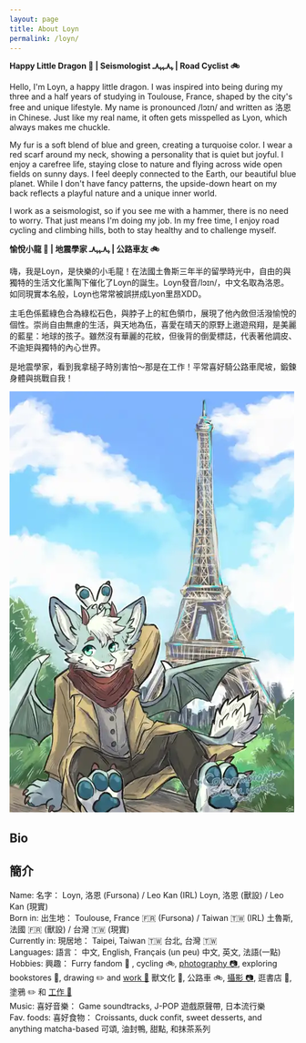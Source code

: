 ```yaml
---
layout: page
title: About Loyn
permalink: /loyn/
---
```


<div id="page-content">
  <div class="content-wrapper loyn-intro">
    <div class="text-content">
      <div class="lang-en">
        <p><b>Happy Little Dragon 🐲 | Seismologist ﮩ٨ـﮩﮩ٨ـ | Road Cyclist 🚲</b></p>
        <p>Hello, I'm Loyn, a happy little dragon. I was inspired into being during my three and a half years of studying in Toulouse, France, shaped by the city's free and unique lifestyle. My name is pronounced /lɔɪn/ and written as 洛恩 in Chinese. Just like my real name, it often gets misspelled as Lyon, which always makes me chuckle.</p>
        <p>My fur is a soft blend of blue and green, creating a turquoise color. I wear a red scarf around my neck, showing a personality that is quiet but joyful. I enjoy a carefree life, staying close to nature and flying across wide open fields on sunny days. I feel deeply connected to the Earth, our beautiful blue planet. While I don't have fancy patterns, the upside-down heart on my back reflects a playful nature and a unique inner world.</p>
        <p>I work as a seismologist, so if you see me with a hammer, there is no need to worry. That just means I'm doing my job. In my free time, I enjoy road cycling and climbing hills, both to stay healthy and to challenge myself.</p>
      </div>
      <div class="lang-zh">
      <p><b>愉悅小龍 🐲 | 地震學家 ﮩ٨ـﮩﮩ٨ـ | 公路車友 🚲</b></p>
        <p>嗨，我是Loyn，是快樂的小毛龍！在法國土魯斯三年半的留學時光中，自由的與獨特的生活文化薰陶下催化了Loyn的誕生。Loyn發音/lɔɪn/，中文名取為洛恩。如同現實本名般，Loyn也常常被誤拼成Lyon里昂XDD。</p>
        <p>主毛色係藍綠色合為綠松石色，與脖子上的紅色領巾，展現了他內斂但活潑愉悅的個性。崇尚自由無慮的生活，與天地為伍，喜愛在晴天的原野上遨遊飛翔，是美麗的藍星：地球的孩子。雖然沒有華麗的花紋，但後背的倒愛標誌，代表著他調皮、不逾矩與獨特的內心世界。</p>
        <p>是地震學家，看到我拿槌子時別害怕～那是在工作！平常喜好騎公路車爬坡，鍛鍊身體與挑戰自我！</p>
      </div>
    </div>
    <div class="image-content">
      <img src="/assets/images/gallery/loyn_comm_84.webp" alt="Loyn commission" class="main-image">
    </div>
  </div>
  
  <div class="bio-section">
    <h2 class="lang-en">Bio</h2>
    <h2 class="lang-zh">簡介</h2>
    <div class="bio-grid">
      <div class="bio-item">
        <span class="bio-label lang-en">Name:</span>
        <span class="bio-label lang-zh">名字：</span>
        <span class="bio-value lang-en">Loyn, 洛恩 (Fursona) / Leo Kan (IRL)</span>
        <span class="bio-value lang-zh">Loyn, 洛恩 (獸設) / Leo Kan (現實)</span>
      </div>
      <div class="bio-item">
        <span class="bio-label lang-en">Born in:</span>
        <span class="bio-label lang-zh">出生地：</span>
        <span class="bio-value lang-en">Toulouse, France 🇫🇷 (Fursona) / Taiwan 🇹🇼 (IRL)</span>
        <span class="bio-value lang-zh">土魯斯, 法國 🇫🇷 (獸設) / 台灣 🇹🇼 (現實)</span>
      </div>
      <div class="bio-item">
        <span class="bio-label lang-en">Currently in:</span>
        <span class="bio-label lang-zh">現居地：</span>
        <span class="bio-value lang-en">Taipei, Taiwan 🇹🇼</span>
        <span class="bio-value lang-zh">台北, 台灣 🇹🇼</span>
      </div>
      <div class="bio-item">
        <span class="bio-label lang-en">Languages:</span>
        <span class="bio-label lang-zh">語言：</span>
        <span class="bio-value lang-en">中文, English, Français (un peu)</span>
        <span class="bio-value lang-zh">中文, 英文, 法語(一點)</span>
      </div>
      <div class="bio-item">
        <span class="bio-label lang-en">Hobbies:</span>
        <span class="bio-label lang-zh">興趣：</span>
        <span class="bio-value lang-en">Furry fandom 🐾 , cycling 🚲, <a href="/photography" class="telegram-link">photography 📷</a>, exploring bookstores 📖, drawing ✏️  and <a href="/work" class="telegram-link">work 💼</a></span>
        <span class="bio-value lang-zh">獸文化 🐾, 公路車 🚲, <a href="/photography" class="telegram-link">攝影 📷</a>, 逛書店 📖, 塗鴉 ✏️ 和 <a href="/work" class="telegram-link">工作 💼</a></span>
      </div>
      <div class="bio-item">
        <span class="bio-label lang-en">Music:</span>
        <span class="bio-label lang-zh">喜好音樂：</span>
        <span class="bio-value lang-en">Game soundtracks, J-POP</span>
        <span class="bio-value lang-zh">遊戲原聲帶, 日本流行樂</span>
      </div>
      <div class="bio-item">
        <span class="bio-label lang-en">Fav. foods:</span>
        <span class="bio-label lang-zh">喜好食物：</span>
        <span class="bio-value lang-en">Croissants, duck confit, sweet desserts, and anything matcha-based</span>
        <span class="bio-value lang-zh">可頌, 油封鴨, 甜點, 和抹茶系列</span>
      </div>
    </div>
  </div>
</div> 
